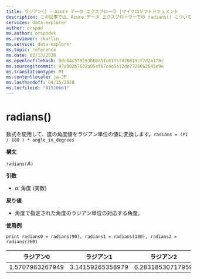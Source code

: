 ```yaml
---
title: ラジアン() - Azure データ エクスプローラ |マイクロソフトドキュメント
description: この記事では、Azure データ エクスプローラーでの radians() について説明します。
services: data-explorer
author: orspod
ms.author: orspodek
ms.reviewer: rkarlin
ms.service: data-explorer
ms.topic: reference
ms.date: 02/13/2020
ms.openlocfilehash: 0dc04c5f9593b6bd5fc61f57d20819cf7d2a178c
ms.sourcegitcommit: 47a002b7032a05ef67c4e5e12de7720062645e9e
ms.translationtype: MT
ms.contentlocale: ja-JP
ms.lasthandoff: 04/15/2020
ms.locfileid: "81510661"
---
```

# <a name="radians"></a>radians()

数式を使用して、度の角度値をラジアン単位の値に変換します。`radians = (PI / 180 ) * angle_in_degrees`

**構文**

`radians(`*A*`)`

**引数**

* *a*: 角度 (実数)

**戻り値**

* 角度で指定された角度のラジアン単位の対応する角度。 

**使用例**

```kusto
print radians0 = radians(90), radians1 = radians(180), radians2 = radians(360) 

```

|ラジアン0|ラジアン1|ラジアン2|
|---|---|---|
|1.5707963267949|3.14159265358979|6.28318530717959|